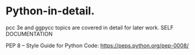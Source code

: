 # Python-in-detail.

pcc 3e and ggpycc topics are covered in detail for later work. 
SELF DOCUMENTATION

PEP 8 – Style Guide for Python Code: https://peps.python.org/pep-0008/

